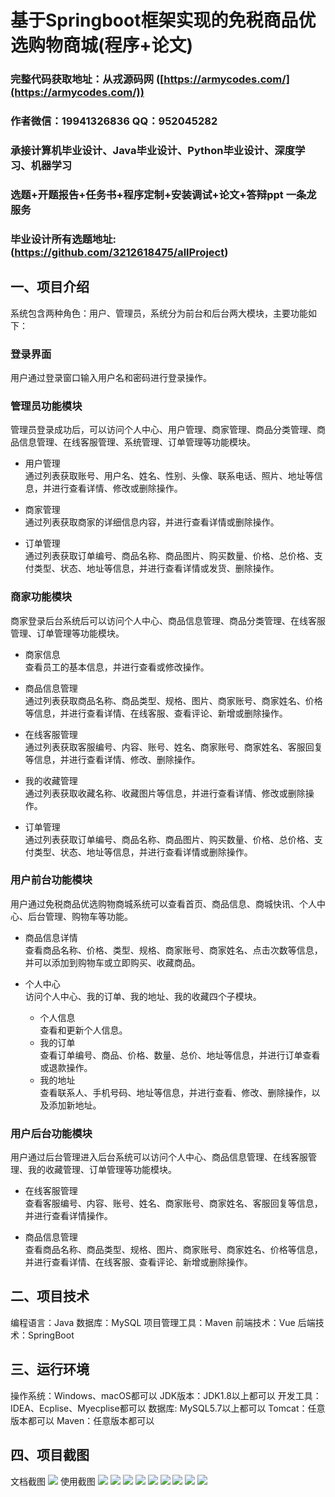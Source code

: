 基于Springboot框架实现的免税商品优选购物商城(程序+论文)
=
###  完整代码获取地址：从戎源码网 ([https://armycodes.com/](https://armycodes.com/))
###  作者微信：19941326836  QQ：952045282 
###  承接计算机毕业设计、Java毕业设计、Python毕业设计、深度学习、机器学习
###  选题+开题报告+任务书+程序定制+安装调试+论文+答辩ppt 一条龙服务
###  毕业设计所有选题地址:(https://github.com/3212618475/allProject)


一、项目介绍
---
系统包含两种角色：用户、管理员，系统分为前台和后台两大模块，主要功能如下：
###  登录界面
用户通过登录窗口输入用户名和密码进行登录操作。

###  管理员功能模块
管理员登录成功后，可以访问个人中心、用户管理、商家管理、商品分类管理、商品信息管理、在线客服管理、系统管理、订单管理等功能模块。

- 用户管理  
  通过列表获取账号、用户名、姓名、性别、头像、联系电话、照片、地址等信息，并进行查看详情、修改或删除操作。

- 商家管理  
  通过列表获取商家的详细信息内容，并进行查看详情或删除操作。

- 订单管理  
  通过列表获取订单编号、商品名称、商品图片、购买数量、价格、总价格、支付类型、状态、地址等信息，并进行查看详情或发货、删除操作。

### 商家功能模块
商家登录后台系统后可以访问个人中心、商品信息管理、商品分类管理、在线客服管理、订单管理等功能模块。

- 商家信息  
  查看员工的基本信息，并进行查看或修改操作。

- 商品信息管理  
  通过列表获取商品名称、商品类型、规格、图片、商家账号、商家姓名、价格等信息，并进行查看详情、在线客服、查看评论、新增或删除操作。

- 在线客服管理  
  通过列表获取客服编号、内容、账号、姓名、商家账号、商家姓名、客服回复等信息，并进行查看详情、修改、删除操作。

- 我的收藏管理  
  通过列表获取收藏名称、收藏图片等信息，并进行查看详情、修改或删除操作。

- 订单管理  
  通过列表获取订单编号、商品名称、商品图片、购买数量、价格、总价格、支付类型、状态、地址等信息，并进行查看详情或删除操作。

### 用户前台功能模块
用户通过免税商品优选购物商城系统可以查看首页、商品信息、商城快讯、个人中心、后台管理、购物车等功能。

- 商品信息详情  
  查看商品名称、价格、类型、规格、商家账号、商家姓名、点击次数等信息，并可以添加到购物车或立即购买、收藏商品。

- 个人中心  
  访问个人中心、我的订单、我的地址、我的收藏四个子模块。  
  - 个人信息  
    查看和更新个人信息。  
  - 我的订单  
    查看订单编号、商品、价格、数量、总价、地址等信息，并进行订单查看或退款操作。  
  - 我的地址  
    查看联系人、手机号码、地址等信息，并进行查看、修改、删除操作，以及添加新地址。

###  用户后台功能模块
用户通过后台管理进入后台系统可以访问个人中心、商品信息管理、在线客服管理、我的收藏管理、订单管理等功能模块。

- 在线客服管理  
  查看客服编号、内容、账号、姓名、商家账号、商家姓名、客服回复等信息，并进行查看详情操作。

- 商品信息管理  
  查看商品名称、商品类型、规格、图片、商家账号、商家姓名、价格等信息，并进行查看详情、在线客服、查看评论、新增或删除操作。


二、项目技术
---
编程语言：Java
数据库：MySQL
项目管理工具：Maven
前端技术：Vue
后端技术：SpringBoot

三、运行环境
---
操作系统：Windows、macOS都可以
JDK版本：JDK1.8以上都可以
开发工具：IDEA、Ecplise、Myecplise都可以
数据库: MySQL5.7以上都可以
Tomcat：任意版本都可以
Maven：任意版本都可以

四、项目截图
---
文档截图
![](limage/1.png)
使用截图
![](image/1.png)
![](image/2.png)
![](image/3.png)
![](image/4.png)
![](image/5.png)
![](image/6.png)
![](image/7.png)
![](image/8.png)
![](image/9.png)

